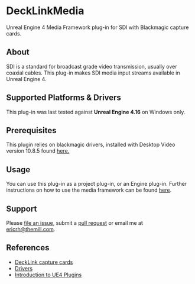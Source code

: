# DeckLinkMedia

Unreal Engine 4 Media Framework plug-in for SDI with Blackmagic capture cards.

## About

SDI is a standard for broadcast grade video transmission, usually over coaxial cables.
This plug-in makes SDI media input streams available in Unreal Engine 4.

## Supported Platforms & Drivers

This plug-in was last tested against **Unreal Engine 4.16** on Windows only.


## Prerequisites

This plugin relies on blackmagic drivers, installed
with Desktop Video version 10.8.5 found [here.](https://www.blackmagicdesign.com/support)


## Usage

You can use this plug-in as a project plug-in, or an Engine plug-in.
Further instructions on how to use the media framework can be found [here](https://docs.unrealengine.com/latest/INT/Engine/MediaFramework/HowTo/index.html).

## Support

Please [file an issue](https://github.com/themill/DeckLinkMedia/issues), submit a
[pull request](https://github.com/themill/DeckLinkMedia/pulls)
or email me at <ericrh@themill.com>.

## References

* [DeckLink capture cards](https://www.blackmagicdesign.com/products/decklink/)
* [Drivers](https://www.blackmagicdesign.com/support)
* [Introduction to UE4 Plugins](https://wiki.unrealengine.com/An_Introduction_to_UE4_Plugins)

